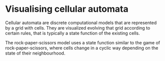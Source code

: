 # Visualising cellular automata
Cellular automata are discrete computational models that are represented by a grid with cells.
They are visualized evolving that grid according to certain rules, that is typically a state function of the existing cells.


The rock-paper-scissors model uses a state function similar to the game of rock-paper-scissors, where cells change in a cyclic way depending on the state of their neighbourhood.

